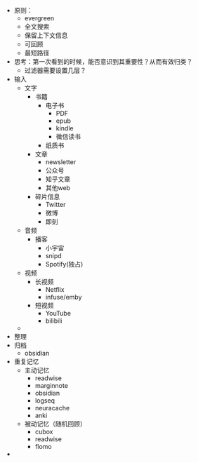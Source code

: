 - 原则：
	- evergreen
	- 全文搜索
	- 保留上下文信息
	- 可回顾
	- 最短路径
- 思考：第一次看到的时候，能否意识到其重要性？从而有效归类？
	- 过滤器需要设置几层？
- 输入
	- 文字
		- 书籍
			- 电子书
				- PDF
				- epub
				- kindle
				- 微信读书
			- 纸质书
		- 文章
			- newsletter
			- 公众号
			- 知乎文章
			- 其他web
		- 碎片信息
			- Twitter
			- 微博
			- 即刻
	- 音频
		- 播客
			- 小宇宙
			- snipd
			- Spotify(独占)
	- 视频
		- 长视频
			- Netflix
			- infuse/emby
		- 短视频
			- YouTube
			- bilibili
	-
- 整理
- 归档
	- obsidian
- 重复记忆
	- 主动记忆
		- readwise
		- marginnote
		- obsidian
		- logseq
		- neuracache
		- anki
	- 被动记忆（随机回顾）
		- cubox
		- readwise
		- flomo
-